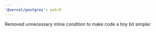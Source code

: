 ```yaml
---
'@vercel/postgres': patch
---
```


Removed unnecessary inline condition to make code a tiny bit simpler
